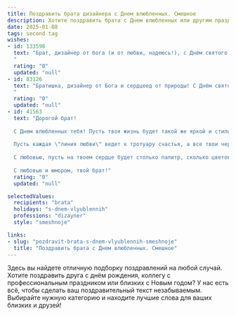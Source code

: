 ```yaml
---
title: Поздравить брата дизайнера с Днем влюбленных. Смешное
description: Хотите поздравить брата с Днем влюбленных или другим праздником? Наш ИИ создаст незабываемое поздравление, а вы обязательно выделитесь среди других.  
date: 2025-01-08
tags: second tag
wishes:
- id: 133598
  text: "Брат, дизайнер от бога (и от любви, надеюсь!), с Днём святого Валентина!  Пусть твой креатив не иссякнет, а сердце будет заполнено не только палитрой чувств, но и настоящей, взаимной любовью!  Надеюсь, твой романтический дизайн жизни не содержит багов и вылетов.  Поздравляю!
  "
  rating: "0"
  updated: "null"
- id: 83126
  text: "Братишка, дизайнер от Бога и сердцеед от природы! С Днём святого Валентина!  Надеюсь, твой дизайн идеальной второй половинки наконец-то обрёл свою  завершающую,  а лучше сказать,  \"любовную\"  финишную обработку!  Пусть этот праздник будет полон ярких красок,  а не только палитры твоих любимых  Pantone! 😉
  "
  rating: "0"
  updated: "null"
- id: 41563
  text: "Дорогой брат!
  
  С Днем влюбленных тебя! Пусть твоя жизнь будет такой же яркой и стильной, как твои дизайны. Желаю тебе вдохновения находить не только в эскизах, но и в глазах тех девушек, которые уже влюблены в твоё обаяние!
  
  Пусть каждая \"линия любви\" ведет к тротуару счастья, а все твои чертежи складываются в идеальное \"брачное предложение\"! Не забывай, что самый главный проект – это не только дизайнерская работа, но и отношения!
  
  С любовью, пусть на твоем сердце будет столько палитр, сколько цветов на лучшем празднике любви! Выражай свои чувства смело, как ты рисуешь свои шедевры!
  
  С любовью и юмором, твой брат!"
  rating: "0"
  updated: "null"

selectedValues:
  recipients: "brata"
  holidays: "s-dnem-vlyublennih"
  professions: "dizayner"
  style: "smeshnoje"

links:
- slug: "pozdravit-brata-s-dnem-vlyublennih-smeshnoje"
  title: "Поздравить брата с Днем влюбленных. Смешное"
---
```


Здесь вы найдете отличную подборку поздравлений на любой случай.
Хотите поздравить друга с днём рождения, коллегу с профессиональным праздником или близких с Новым годом? У нас есть всё, чтобы сделать ваш поздравительный текст незабываемым. Выбирайте нужную категорию и находите лучшие слова для ваших близких и друзей!
